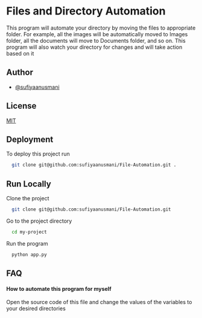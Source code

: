 
# Files and Directory Automation

This program will automate your directory by moving the files to appropriate folder.
For example, all the images will be automatically moved to Images folder, all the documents will move to Documents folder, and so on. This program will also watch your directory for changes and will take action based on it

## Author

- [@sufiyaanusmani](https://github.com/sufiyaanusmani)


## License

[MIT](https://choosealicense.com/licenses/mit/)


## Deployment

To deploy this project run

```bash
  git clone git@github.com:sufiyaanusmani/File-Automation.git .
```


## Run Locally

Clone the project

```bash
  git clone git@github.com:sufiyaanusmani/File-Automation.git
```

Go to the project directory

```bash
  cd my-project
```

Run the program

```bash
  python app.py
```


## FAQ

#### How to automate this program for myself

Open the source code of this file and change the values of the variables to your desired directories
